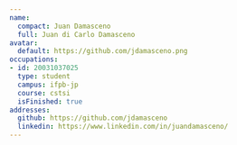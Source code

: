 ```yaml
---
name:
  compact: Juan Damasceno
  full: Juan di Carlo Damasceno
avatar:
  default: https://github.com/jdamasceno.png
occupations:
- id: 20031037025
  type: student
  campus: ifpb-jp
  course: cstsi
  isFinished: true
addresses:
  github: https://github.com/jdamasceno
  linkedin: https://www.linkedin.com/in/juandamasceno/
---
```

